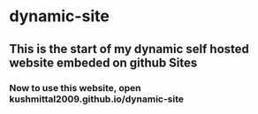 # dynamic-site
## This is the start of my dynamic self hosted website embeded on github Sites
### Now to use this website, open kushmittal2009.github.io/dynamic-site
